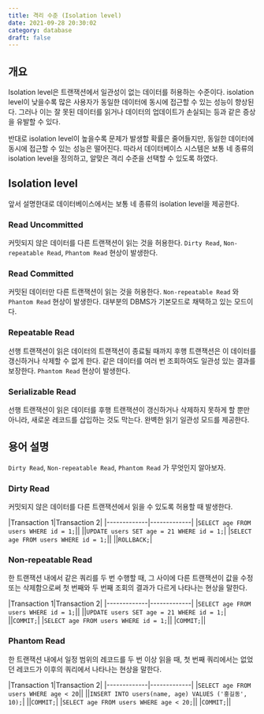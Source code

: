 ```yaml
---
title: 격리 수준 (Isolation level)
date: 2021-09-28 20:30:02
category: database
draft: false
---
```


## 개요

Isolation level은 트랜잭션에서 일관성이 없는 데이터를 허용하는 수준이다. isolation level이 낮을수록 많은 사용자가 동일한 데이터에 동시에 접근할 수 있는 성능이 향상된다. 그러나 이는 잘 못된 데이터를 읽거나 데이터의 업데이트가 손실되는 등과 같은 증상을 유발할 수 있다.

반대로 isolation level이 높을수록 문제가 발생할 확률은 줄어들지만, 동일한 데이터에 동시에 접근할 수 있는 성능은 떨어진다. 따라서 데이터베이스 시스템은 보통 네 종류의 isolation level을 정의하고, 알맞은 격리 수준을 선택할 수 있도록 하였다.

## Isolation level

앞서 설명한대로 데이터베이스에서는 보통 네 종류의 isolation level을 제공한다.

### Read Uncommitted

커밋되지 않은 데이터를 다른 트랜잭션이 읽는 것을 허용한다. `Dirty Read`, `Non-repeatable Read`, `Phantom Read` 현상이 발생한다.

### Read Committed

커밋된 데이터만 다른 트랜잭션이 읽는 것을 허용한다. `Non-repeatable Read` 와 `Phantom Read` 현상이 발생한다. 대부분의 DBMS가 기본모드로 채택하고 있는 모드이다.

### Repeatable Read

선행 트랜잭션이 읽은 데이터의 트랜잭션이 종료될 때까지 후행 트랜잭션은 이 데이터를 갱신하거나 삭제할 수 없게 한다. 같은 데이터를 여러 번 조회하여도 일관성 있는 결과를 보장한다. `Phantom Read` 현상이 발생한다.

### Serializable Read

선행 트랜잭션이 읽은 데이터를 후행 트랜잭션이 갱신하거나 삭제하지 못하게 할 뿐만 아니라, 새로운 레코드를 삽입하는 것도 막는다. 완벽한 읽기 일관성 모드를 제공한다.

## 용어 설명

`Dirty Read`, `Non-repeatable Read`, `Phantom Read` 가 무엇인지 알아보자.

### Dirty Read

커밋되지 않은 데이터를 다른 트랜잭션에서 읽을 수 있도록 허용할 때 발생한다.

|Transaction 1|Transaction 2|
    |-------------|-------------|
|`SELECT age FROM users WHERE id = 1;`||
||`UPDATE users SET age = 21 WHERE id = 1;`|
|`SELECT age FROM users WHERE id = 1;`||
||`ROLLBACK;`|

### Non-repeatable Read

한 트랜잭션 내에서 같은 쿼리를 두 번 수행할 때, 그 사이에 다른 트랜잭션이 값을 수정 또는 삭제함으로써 첫 번째와 두 번째 조회의 결과가 다르게 나타나는 현상을 말한다.

|Transaction 1|Transaction 2|
    |-------------|-------------|
|`SELECT age FROM users WHERE id = 1;`||
||`UPDATE users SET age = 21 WHERE id = 1;`|
||`COMMIT;`|
|`SELECT age FROM users WHERE id = 1;`||
|`COMMIT;`||

### Phantom Read

한 트랜잭션 내에서 일정 범위의 레코드를 두 번 이상 읽을 때, 첫 번째 쿼리에서는 없었던 레코드가 이후의 쿼리에서 나타나는 현상을 말한다.

|Transaction 1|Transaction 2|
    |-------------|-------------|
|`SELECT age FROM users WHERE age < 20`||
||`INSERT INTO users(name, age) VALUES ('홍길동', 10);`|
||`COMMIT;`|
|`SELECT age FROM users WHERE age < 20;`||
|`COMMIT;`||
